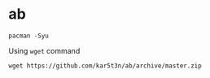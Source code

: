ab
==

<pre><code>pacman -Syu</code></pre>

<p>Using <code>wget</code> command</p>

<pre><code>wget https://github.com/kar5t3n/ab/archive/master.zip</code></pre>
